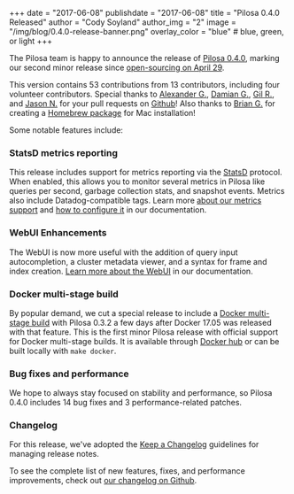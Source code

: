 +++
date = "2017-06-08"
publishdate = "2017-06-08"
title = "Pilosa 0.4.0 Released"
author = "Cody Soyland"
author_img = "2"
image = "/img/blog/0.4.0-release-banner.png"
overlay_color = "blue" # blue, green, or light
+++

The Pilosa team is happy to announce the release of [Pilosa 0.4.0](https://github.com/pilosa/pilosa/releases/tag/v0.4.0), marking our second minor release since [open-sourcing on April 29](/blog/hello-world/).

This version contains 53 contributions from 13 contributors, including four volunteer contributors. Special thanks to [Alexander G.](https://github.com/kalimatas), [Damian G.](https://github.com/dgryski), [Gil R.](https://github.com/graphaelli), and [Jason N.](https://github.com/jnovinger) for your pull requests on [Github](https://github.com/pilosa/pilosa)! Also thanks to [Brian G.](https://github.com/bgyss) for creating a [Homebrew package](https://github.com/Homebrew/homebrew-core/pull/13251) for Mac installation!

<!--more-->

Some notable features include:

### StatsD metrics reporting

This release includes support for metrics reporting via the [StatsD](https://github.com/etsy/statsd) protocol. When enabled, this allows you to monitor several metrics in Pilosa like queries per second, garbage collection stats, and snapshot events. Metrics also include Datadog-compatible tags. Learn more [about our metrics support](/docs/administration/#metrics) and [how to configure it](/docs/configuration/#metric-service) in our documentation.

### WebUI Enhancements

The WebUI is now more useful with the addition of query input autocompletion, a cluster metadata viewer, and a syntax for frame and index creation. [Learn more about the WebUI](https://www.pilosa.com/docs/webui/) in our documentation.

### Docker multi-stage build

By popular demand, we cut a special release to include a [Docker multi-stage build](https://docs.docker.com/engine/userguide/eng-image/multistage-build/) with Pilosa 0.3.2 a few days after Docker 17.05 was released with that feature. This is the first minor Pilosa release with official support for Docker multi-stage builds. It is available through [Docker hub](https://hub.docker.com/r/pilosa/pilosa/) or can be built locally with `make docker`.

### Bug fixes and performance

We hope to always stay focused on stability and performance, so Pilosa 0.4.0 includes 14 bug fixes and 3 performance-related patches.

### Changelog

For this release, we've adopted the [Keep a Changelog](http://keepachangelog.com/) guidelines for managing release notes.

To see the complete list of new features, fixes, and performance improvements, check out [our changelog on Github](https://github.com/pilosa/pilosa/blob/master/CHANGELOG.md).
